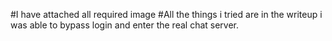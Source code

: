 #I have attached all required image
#All the things i tried are in the writeup i was able to bypass login and enter the real chat server. 
